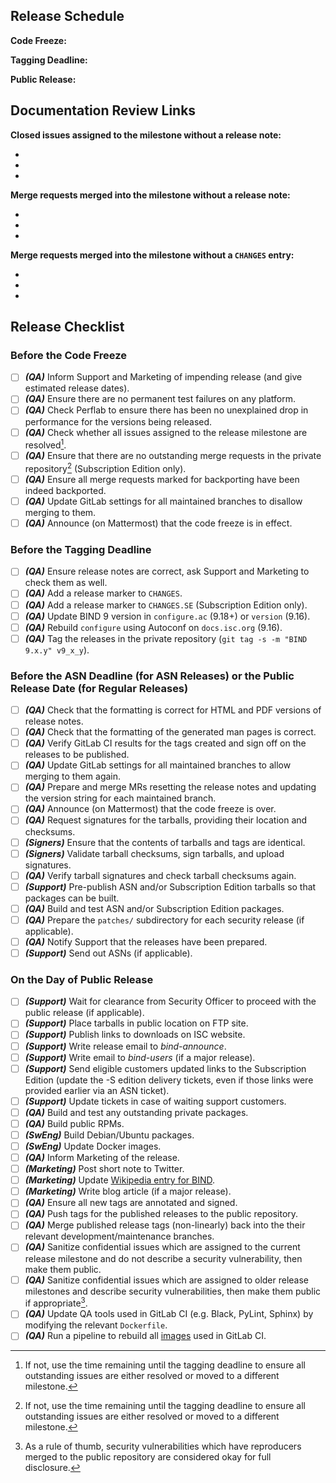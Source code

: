 ## Release Schedule

**Code Freeze:**

**Tagging Deadline:**

**Public Release:**

## Documentation Review Links

**Closed issues assigned to the milestone without a release note:**

 - []()
 - []()
 - []()

**Merge requests merged into the milestone without a release note:**

 - []()
 - []()
 - []()

**Merge requests merged into the milestone without a `CHANGES` entry:**

 - []()
 - []()
 - []()

## Release Checklist

### Before the Code Freeze

 - [ ] ***(QA)*** Inform Support and Marketing of impending release (and give estimated release dates).
 - [ ] ***(QA)*** Ensure there are no permanent test failures on any platform.
 - [ ] ***(QA)*** Check Perflab to ensure there has been no unexplained drop in performance for the versions being released.
 - [ ] ***(QA)*** Check whether all issues assigned to the release milestone are resolved[^1].
 - [ ] ***(QA)*** Ensure that there are no outstanding merge requests in the private repository[^1] (Subscription Edition only).
 - [ ] ***(QA)*** Ensure all merge requests marked for backporting have been indeed backported.
 - [ ] ***(QA)*** Update GitLab settings for all maintained branches to disallow merging to them.
 - [ ] ***(QA)*** Announce (on Mattermost) that the code freeze is in effect.

### Before the Tagging Deadline

 - [ ] ***(QA)*** Ensure release notes are correct, ask Support and Marketing to check them as well.
 - [ ] ***(QA)*** Add a release marker to `CHANGES`.
 - [ ] ***(QA)*** Add a release marker to `CHANGES.SE` (Subscription Edition only).
 - [ ] ***(QA)*** Update BIND 9 version in `configure.ac` (9.18+) or `version` (9.16).
 - [ ] ***(QA)*** Rebuild `configure` using Autoconf on `docs.isc.org` (9.16).
 - [ ] ***(QA)*** Tag the releases in the private repository (`git tag -s -m "BIND 9.x.y" v9_x_y`).

### Before the ASN Deadline (for ASN Releases) or the Public Release Date (for Regular Releases)

 - [ ] ***(QA)*** Check that the formatting is correct for HTML and PDF versions of release notes.
 - [ ] ***(QA)*** Check that the formatting of the generated man pages is correct.
 - [ ] ***(QA)*** Verify GitLab CI results for the tags created and sign off on the releases to be published.
 - [ ] ***(QA)*** Update GitLab settings for all maintained branches to allow merging to them again.
 - [ ] ***(QA)*** Prepare and merge MRs resetting the release notes and updating the version string for each maintained branch.
 - [ ] ***(QA)*** Announce (on Mattermost) that the code freeze is over.
 - [ ] ***(QA)*** Request signatures for the tarballs, providing their location and checksums.
 - [ ] ***(Signers)*** Ensure that the contents of tarballs and tags are identical.
 - [ ] ***(Signers)*** Validate tarball checksums, sign tarballs, and upload signatures.
 - [ ] ***(QA)*** Verify tarball signatures and check tarball checksums again.
 - [ ] ***(Support)*** Pre-publish ASN and/or Subscription Edition tarballs so that packages can be built.
 - [ ] ***(QA)*** Build and test ASN and/or Subscription Edition packages.
 - [ ] ***(QA)*** Prepare the `patches/` subdirectory for each security release (if applicable).
 - [ ] ***(QA)*** Notify Support that the releases have been prepared.
 - [ ] ***(Support)*** Send out ASNs (if applicable).

### On the Day of Public Release

 - [ ] ***(Support)*** Wait for clearance from Security Officer to proceed with the public release (if applicable).
 - [ ] ***(Support)*** Place tarballs in public location on FTP site.
 - [ ] ***(Support)*** Publish links to downloads on ISC website.
 - [ ] ***(Support)*** Write release email to *bind-announce*.
 - [ ] ***(Support)*** Write email to *bind-users* (if a major release).
 - [ ] ***(Support)*** Send eligible customers updated links to the Subscription Edition (update the -S edition delivery tickets, even if those links were provided earlier via an ASN ticket).
 - [ ] ***(Support)*** Update tickets in case of waiting support customers.
 - [ ] ***(QA)*** Build and test any outstanding private packages.
 - [ ] ***(QA)*** Build public RPMs.
 - [ ] ***(SwEng)*** Build Debian/Ubuntu packages.
 - [ ] ***(SwEng)*** Update Docker images.
 - [ ] ***(QA)*** Inform Marketing of the release.
 - [ ] ***(Marketing)*** Post short note to Twitter.
 - [ ] ***(Marketing)*** Update [Wikipedia entry for BIND](https://en.wikipedia.org/wiki/BIND).
 - [ ] ***(Marketing)*** Write blog article (if a major release).
 - [ ] ***(QA)*** Ensure all new tags are annotated and signed.
 - [ ] ***(QA)*** Push tags for the published releases to the public repository.
 - [ ] ***(QA)*** Merge published release tags (non-linearly) back into the their relevant development/maintenance branches.
 - [ ] ***(QA)*** Sanitize confidential issues which are assigned to the current release milestone and do not describe a security vulnerability, then make them public.
 - [ ] ***(QA)*** Sanitize confidential issues which are assigned to older release milestones and describe security vulnerabilities, then make them public if appropriate[^2].
 - [ ] ***(QA)*** Update QA tools used in GitLab CI (e.g. Black, PyLint, Sphinx) by modifying the relevant `Dockerfile`.
 - [ ] ***(QA)*** Run a pipeline to rebuild all [images](https://gitlab.isc.org/isc-projects/images) used in GitLab CI.

[^1]: If not, use the time remaining until the tagging deadline to ensure all outstanding issues are either resolved or moved to a different milestone.
[^2]: As a rule of thumb, security vulnerabilities which have reproducers merged to the public repository are considered okay for full disclosure.
